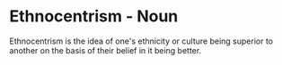 # Ethnocentrism - Noun
Ethnocentrism is the idea of one's ethnicity or culture being superior to another on the basis of their belief in it being better.